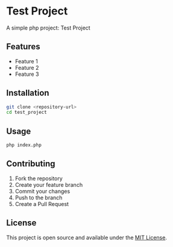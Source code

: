 # Test Project

A simple php project: Test Project

## Features

- Feature 1
- Feature 2
- Feature 3

## Installation

```bash
git clone <repository-url>
cd test_project
```

## Usage

```bash
php index.php
```

## Contributing

1. Fork the repository
2. Create your feature branch
3. Commit your changes
4. Push to the branch
5. Create a Pull Request

## License

This project is open source and available under the [MIT License](LICENSE).
